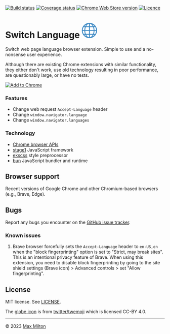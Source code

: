 [![Build status](https://img.shields.io/github/workflow/status/maxmilton/switch-language/ci)](https://github.com/maxmilton/switch-language/actions)
[![Coverage status](https://img.shields.io/codeclimate/coverage/maxmilton/switch-language)](https://codeclimate.com/github/maxmilton/switch-language)
[![Chrome Web Store version](https://img.shields.io/chrome-web-store/v/xxxxxxxxxxxxxxxxxxxxxxxxxxxxxx.svg)](https://chrome.google.com/webstore/detail/switch-language/xxxxxxxxxxxxxxxxxxxxxxxxxxxxxx)
[![Licence](https://img.shields.io/github/license/maxmilton/switch-language.svg)](https://github.com/maxmilton/switch-language/blob/master/LICENSE)

# Switch Language ![](./static/icon48.png)

Switch web page language browser extension. Simple to use and a no-nonsense user experience.

Although there are existing Chrome extensions with similar functionality, they either don't work, use old technology resulting in poor performance, are questionably large, or have no tests.

[![Add to Chrome](https://storage.googleapis.com/chrome-gcs-uploader.appspot.com/image/WlD8wC6g8khYWPJUsQceQkhXSlv1/mPGKYBIR2uCP0ApchDXE.png)](https://chrome.google.com/webstore/detail/switch-language/xxxxxxxxxxxxxxxxxxxxxxxxxxxxxx)

### Features

- Change web request `Accept-Language` header
- Change `window.navigator.language`
- Change `window.navigator.languages`

### Technology

- [Chrome browser APIs](https://developer.chrome.com/docs/extensions/reference/)
- [stage1](https://github.com/maxmilton/stage1) JavaScript framework
- [ekscss](https://github.com/maxmilton/ekscss) style preprocessor
- [bun](https://github.com/oven-sh/bun) JavaScript bundler and runtime

## Browser support

Recent versions of Google Chrome and other Chromium-based browsers (e.g., Brave, Edge).

## Bugs

Report any bugs you encounter on the [GitHub issue tracker](https://github.com/maxmilton/switch-language/issues).

### Known issues

1. Brave browser forcefully sets the `Accept-Language` header to `en-US,en` when the "block fingerprinting" option is set to "Strict, may break sites". This is an intentional privacy feature of Brave. When using this extension, you need to disable block fingerprinting by going to the site shield settings (Brave icon) > Advanced controls > set "Allow fingerprinting".

## License

MIT license. See [LICENSE](https://github.com/maxmilton/switch-language/blob/master/LICENSE).

The [globe icon](https://github.com/twitter/twemoji/blob/master/assets/svg/1f310.svg) is from [twitter/twemoji](https://github.com/twitter/twemoji) which is licensed CC-BY 4.0.

---

© 2023 [Max Milton](https://maxmilton.com)
